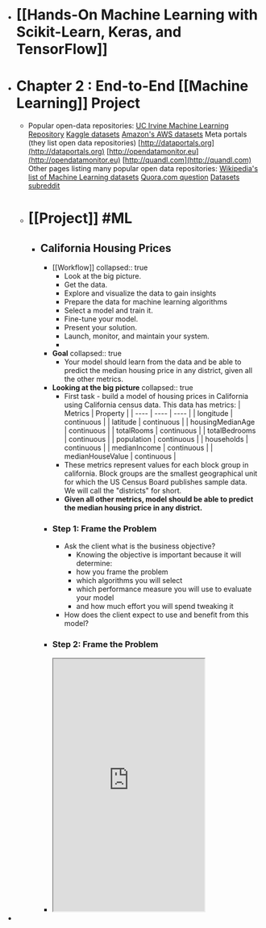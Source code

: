 - # [[Hands-On Machine Learning with Scikit-Learn, Keras, and TensorFlow]]
- # Chapter 2 : End-to-End [[Machine Learning]] Project
	- Popular open-data repositories:
	      [UC Irvine Machine Learning Repository](https://archive.ics.uci.edu/ml/)
	      [Kaggle datasets](https://www.kaggle.com/datasets)
	      [Amazon's AWS datasets](https://registry.opendata.aws/)
	  Meta portals (they list open data repositories)
	      [http://dataportals.org](http://dataportals.org)
	      [http://opendatamonitor.eu](http://opendatamonitor.eu)
	      [http://quandl.com](http://quandl.com)
	  Other pages listing many popular open data repositories:
	      [Wikipedia's list of Machine Learning datasets](https://en.wikipedia.org/wiki/List_of_datasets_for_machine_learning_research)
	      [Quora.com question](https://www.quora.com/Where-can-I-find-large-datasets-open-to-the-public)
	      [Datasets subreddit](https://www.reddit.com/r/datasets)
	- # [[Project]] #ML
		- ## California Housing Prices
			- [[Workflow]]
			  collapsed:: true
				- Look at the big picture.
				- Get the data.
				- Explore and visualize the data to gain insights
				- Prepare the data for machine learning algorithms
				- Select a model and train it.
				- Fine-tune your model.
				- Present your solution.
				- Launch, monitor, and maintain your system.
				-
			- **Goal**
			  collapsed:: true
				- Your model should learn from the data and be able to predict the median housing
				  price in any district, given all the other metrics.
			- **Looking at the big picture**
			  collapsed:: true
				- First task - build a model of housing prices in California using California census data. This data has metrics:
				  | Metrics | Property |
				  | ---- | ---- | ---- |
				  | longitude | continuous |
				  | latitude | continuous |
				  | housingMedianAge | continuous |
				  | totalRooms | continuous |
				  | totalBedrooms | continuous |
				  | population | continuous |
				  | households | continuous |
				  | medianIncome | continuous |
				  | medianHouseValue | continuous |
				- These metrics represent values for each block group in california. Block groups are the smallest geographical unit for which the US Census Board publishes sample data. We will call the "districts" for short.
				- **Given all other metrics, model should be able to predict the median housing price in any district.**
			- ### Step 1: Frame the Problem
				- Ask the client what is the business objective?
					- Knowing the objective is important because it will determine:
					- how you frame the problem
					- which algorithms you will select
					- which performance measure you will use to evaluate your model
					- and how much effort you will spend tweaking it
				- How does the client expect to use and benefit from this model?
			- ### Step 2: Frame the Problem
			- <iframe src="https://github.com/ageron/handson-ml3/blob/main/02_end_to_end_machine_learning_project.ipynb" height="500px"></iframe>
-